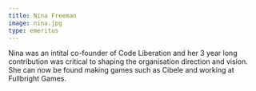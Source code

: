 ```yaml
---
title: Nina Freeman
image: nina.jpg
type: emeritus
---
```


Nina was an intital co-founder of Code Liberation and her 3 year long contribution was critical to shaping the organisation direction and vision. She can now be found making games such as Cibele and working at Fullbright Games.

